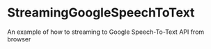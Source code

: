 # StreamingGoogleSpeechToText
An example of how to streaming to Google Speech-To-Text API from browser
